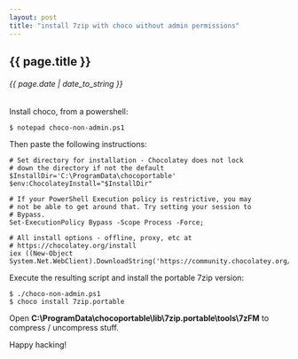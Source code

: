 ```yaml
---
layout: post
title: "install 7zip with choco without admin permissions"
---
```


## {{ page.title }}

###### {{ page.date | date_to_string }}

Install choco, from a powershell:

    $ notepad choco-non-admin.ps1

Then paste the following instructions:

    # Set directory for installation - Chocolatey does not lock
    # down the directory if not the default
    $InstallDir='C:\ProgramData\chocoportable'
    $env:ChocolateyInstall="$InstallDir"

    # If your PowerShell Execution policy is restrictive, you may
    # not be able to get around that. Try setting your session to
    # Bypass.
    Set-ExecutionPolicy Bypass -Scope Process -Force;

    # All install options - offline, proxy, etc at
    # https://chocolatey.org/install
    iex ((New-Object System.Net.WebClient).DownloadString('https://community.chocolatey.org/install.ps1'))

Execute the resulting script and install the portable 7zip version:

    $ ./choco-non-admin.ps1
    $ choco install 7zip.portable

Open **C:\ProgramData\chocoportable\lib\7zip.portable\tools\7zFM** to compress / uncompress stuff.

Happy hacking!
